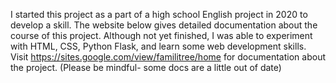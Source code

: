 
I started this project as a part of a high school English project in 2020 to develop a skill. The website below gives detailed documentation about the course of this project. 
Although not yet finished, I was able to experiment with HTML, CSS, Python Flask, and learn some web development skills. 
Visit https://sites.google.com/view/familitree/home for documentation about the project. (Please be mindful- some docs are a little out of date)
